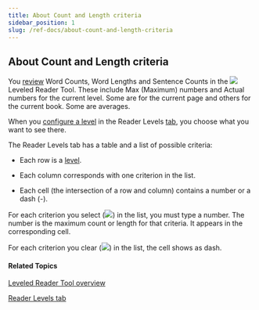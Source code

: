 ```yaml
---
title: About Count and Length criteria
sidebar_position: 1
slug: /ref-docs/about-count-and-length-criteria
---
```


## About Count and Length criteria

You [review](Review_Count_and_Length_information.md) Word Counts, Word Lengths and Sentence Counts in the ![](/ref-docs-assets/images/Tasks/Edit_tasks/Leveled_Reader_Tool/Leveled_Reader_Tool_icon.png) Leveled Reader Tool. These include Max (Maximum) numbers and Actual numbers for the current level. Some are for the current page and others for the current book. Some are averages.

When you [configure a level](Reader_Levels_tab.md) in the Reader Levels [tab](Reader_Levels_tab.md), you choose what you want to see there.

The Reader Levels tab has a table and a list of possible criteria:

-   Each row is a [level](../../../Concepts/Level.md).
    
-   Each column corresponds with one criterion in the list.
    
-   Each cell (the intersection of a row and column) contains a number or a dash (\-).
    

For each criterion you select (![](/ref-docs-assets/images/SelectedCheckBox.png)) in the list, you must type a number. The number is the maximum count or length for that criteria. It appears in the corresponding cell.

For each criterion you clear (![](/ref-docs-assets/images/UncheckedBox.PNG)) in the list, the cell shows as dash.

#### Related Topics

[Leveled Reader Tool overview](Leveled_Reader_Tool_overview.md)

[Reader Levels tab](Reader_Levels_tab.md)